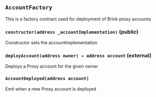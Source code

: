## `AccountFactory`

This is a factory contract used for deployment of Brink proxy accounts




### `constructor(address _accountImplementation)` (public)



Constructor sets the accountImplementation

### `deployAccount(address owner) → address account` (external)



Deploys a Proxy account for the given owner



### `AccountDeployed(address account)`



Emit when a new Proxy account is deployed


